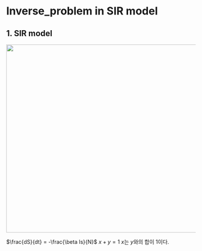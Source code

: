 # Inverse_problem in SIR model

## 1. SIR model
<img src="https://github.com/dontempty/Inverse_problem/assets/155451345/48fb09bc-691c-4171-abf7-4e6938985a8a.png" width="600" height="500"/>

$\frac{dS}{dt} = -\frac{\beta Is}{N}$
$x+y=1$
$x$는 $y$와의 합이 $1$이다.
